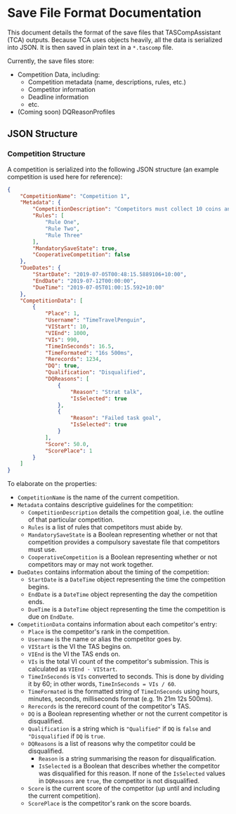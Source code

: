 # Save File Format Documentation
This document details the format of the save files that TASCompAssistant (TCA) outputs.
Because TCA uses objects heavily, all the data is serialized into JSON. It is then saved in plain text in a `*.tascomp` file.

Currently, the save files store:
* Competition Data, including:
    - Competition metadata (name, descriptions, rules, etc.)
    - Competitor information
    - Deadline information
    - etc.
* (Coming soon) DQReasonProfiles

## JSON Structure
### Competition Structure
A competition is serialized into the following JSON structure (an example competition is used here for reference):
```JSON
{
	"CompetitionName": "Competition 1",
	"Metadata": {
		"CompetitionDescription": "Competitors must collect 10 coins and then kill 2 enemies",
		"Rules": [
			"Rule One",
			"Rule Two",
			"Rule Three"
		],
		"MandatorySaveState": true,
		"CooperativeCompetition": false
	},
	"DueDates": {
		"StartDate": "2019-07-05T00:48:15.5889106+10:00",
		"EndDate": "2019-07-12T00:00:00",
		"DueTime": "2019-07-05T01:00:15.592+10:00"
	},
	"CompetitionData": [
		{
			"Place": 1,
			"Username": "TimeTravelPenguin",
			"VIStart": 10,
			"VIEnd": 1000,
			"VIs": 990,
			"TimeInSeconds": 16.5,
			"TimeFormated": "16s 500ms",
			"Rerecords": 1234,
			"DQ": true,
			"Qualification": "Disqualified",
			"DQReasons": [
				{
					"Reason": "Strat talk",
					"IsSelected": true
				},
				{
					"Reason": "Failed task goal",
					"IsSelected": true
				}
			],
			"Score": 50.0,
			"ScorePlace": 1
		}
	]
}
```
To elaborate on the properties:
- `CompetitionName` is the name of the current competition.
- `Metadata` contains descriptive guidelines for the competition:
    - `CompetitionDescription` details the competition goal, i.e. the outline of that particular competition.
    - `Rules` is a list of rules that competitors must abide by.
    - `MandatorySaveState` is a Boolean representing whether or not that competition provides a compulsory savestate file that competitors must use.
    - `CooperativeCompetition` is a Boolean representing whether or not competitors may or may not work together.
- `DueDates` contains information about the timing of the competition:
    - `StartDate` is a `DateTime` object representing the time the competition begins.
    - `EndDate` is a `DateTime` object representing the day the competition ends.
    - `DueTime` is a `DateTime` object representing the time the competition is due on `EndDate`.
- `CompetitionData` contains information about each competitor's entry:
    - `Place` is the competitor's rank in the competition.
    - `Username` is the name or alias the competitor goes by.
    - `VIStart` is the VI the TAS begins on.
    - `VIEnd` is the VI the TAS ends on.
    - `VIs` is the total VI count of the competitor's submission. This is calculated as `VIEnd - VIStart`.
    - `TimeInSeconds` is `VIs` converted to seconds. This is done by dividing it by 60; in other words, `TimeInSeconds = VIs / 60`.
    - `TimeFormated` is the formatted string of `TimeInSeconds` using hours, minutes, seconds, milliseconds format (e.g. 1h 21m 12s 500ms).
    - `Rerecords` is the rerecord count of the competitor's TAS.
    - `DQ` is a Boolean representing whether or not the current competitor is disqualified.
    - `Qualification` is a string which is `"Qualified"` if `DQ` is `false` and `"Disqualified` if `DQ` is `true`.
    - `DQReasons` is a list of reasons why the competitor could be disqualified.
        - `Reason` is a string summarising the reason for disqualification.
        - `IsSelected` is a Boolean that describes whether the competitor was disqualified for this reason. If none of the `IsSelected` values in `DQReasons` are `true`, the competitor is not disqualified.
    - `Score` is the current score of the competitor (up until and including the current competition).
    - `ScorePlace` is the competitor's rank on the score boards.
